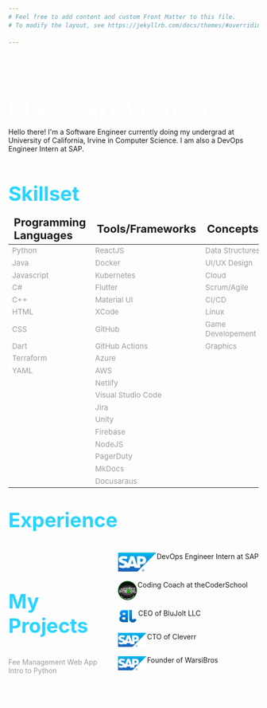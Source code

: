 ```yaml
---
# Feel free to add content and custom Front Matter to this file.
# To modify the layout, see https://jekyllrb.com/docs/themes/#overriding-theme-defaults

---
```

<style>
p {
    color:#9c9c9c;
}
</style>
<br>
<p style="font-size:45pt;color:white;font-weight:bold;padding-bottom:0px;margin-bottom:1px">Hassan Warsi</p>
Hello there! I'm a Software Engineer currently doing my undergrad at University of California, Irvine in Computer Science.  I am also a DevOps Engineer Intern at SAP.
<br><br>
<p style="font-size:30pt;color:#29d4ff;font-weight:bold;padding-bottom:0px;margin-bottom:1px">Skillset</p>

<style scoped>
table {
}
th {
    text-align: left;
    font-size: 22px;
}
td {
    font-size: 15px;
    color: #9c9c9c;
}
table, td, th {
        border: 0px solid black;
        }
</style>

|Programming Languages | Tools/Frameworks | Concepts |
|------------|-----------|-------------|
| Python | ReactJS| Data Structures |
|Java  | Docker|  UI/UX Design |
|Javascript| Kubernetes| Cloud |
|C#| Flutter| Scrum/Agile |
|C++| Material UI| CI/CD |
|HTML| XCode| Linux |
|CSS| GitHub |  Game Developement |
|Dart| GitHub Actions | Graphics |
|Terraform| Azure | |
|YAML|AWS | |
|    | Netlify | |
|    | Visual Studio Code |    |
|    | Jira |    |
|    | Unity |    |
|    | Firebase |    |
|    | NodeJS |    |
|    | PagerDuty |    |
|    | MkDocs |    |
|    | Docusaraus |    |



<p style="font-size:30pt;color:#29d4ff;font-weight:bold">Experience</p>

<div style="display:flex;float:right;  flex-direction:column">

<div style="display:flex;align-content:center;border:none;border-radius:0px;" >
<img src="sap.png" alt="SAP Logo" height="40"/> DevOps Engineer Intern at SAP
</div><br>

<div style="display:flex;align-content:center;border:none;border-radius:0px;" >
<img src="thecoderschool.png" alt="theCoderSchool Logo" height="40"/> Coding Coach at theCoderSchool
</div><br>

<div style="display:flex;align-content:center;border:none;border-radius:0px;" >
<img src="blujolt.png" alt="BluJolt" height="30"/> CEO of BluJolt LLC
</div><br>

<div style="display:flex;align-content:center;border:none;border-radius:0px;" >
<img src="sap.png" alt="SAP Logo" height="30"/> CTO of Cleverr
</div><br>

<div style="display:flex;align-content:center;border:none;border-radius:0px;" >
<img src="sap.png" alt="SAP Logo" height="30"/> Founder of WarsiBros
</div><br>
</div>
<br>
<br>
<p style="font-size:30pt;color:#29d4ff;font-weight:bold">My Projects</p>

Fee Management Web App<br/>
Intro to Python


<p style="font-size:20pt;color:white;font-weight:bold;text-align:center">Contact Me</p>







